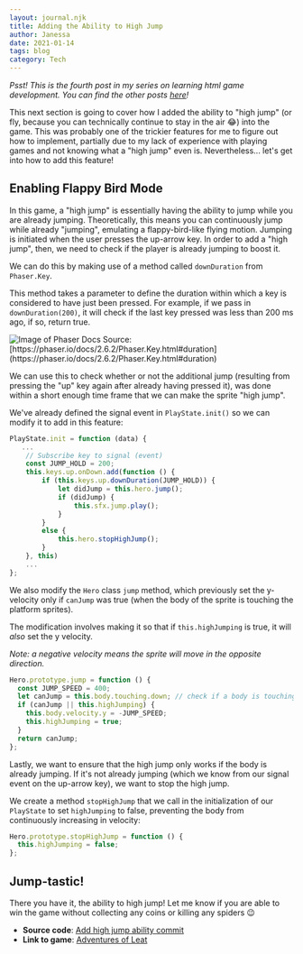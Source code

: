 ```yaml
---
layout: journal.njk
title: Adding the Ability to High Jump
author: Janessa
date: 2021-01-14
tags: blog
category: Tech
---
```


_Psst! This is the fourth post in my series on learning html game development. You can find the other posts [here](https://www.janessatran.com/tags/#game-dev)!_

This next section is going to cover how I added the ability to "high jump" (or fly, because you can technically continue to stay in the air 😂) into the game. This was probably one of the trickier features for me to figure out how to implement, partially due to my lack of experience with playing games and not knowing what a "high jump" even is. Nevertheless... let's get into how to add this feature!

## Enabling Flappy Bird Mode

In this game, a "high jump" is essentially having the ability to jump while you are already jumping. Theoretically, this means you can continuously jump while already "jumping", emulating a flappy-bird-like flying motion. Jumping is initiated when the user presses the up-arrow key. In order to add a "high jump", then, we need to check if the player is already jumping to boost it.

We can do this by making use of a method called `downDuration` from `Phaser.Key`.

This method takes a parameter to define the duration within which a key is considered to have just been pressed. For example, if we pass in `downDuration(200)`, it will check if the last key pressed was less than 200 ms ago, if so, return true.

<img src="https://i.imgur.com/YiTcmet.png" alt="Image of Phaser Docs">
Source: [https://phaser.io/docs/2.6.2/Phaser.Key.html#duration](https://phaser.io/docs/2.6.2/Phaser.Key.html#duration)

We can use this to check whether or not the additional jump (resulting from pressing the "up" key again after already having pressed it), was done within a short enough time frame that we can make the sprite "high jump".

We've already defined the signal event in `PlayState.init()` so we can modify it to add in this feature:

```js
PlayState.init = function (data) {
   ...
    // Subscribe key to signal (event)
    const JUMP_HOLD = 200;
    this.keys.up.onDown.add(function () {
        if (this.keys.up.downDuration(JUMP_HOLD)) {
            let didJump = this.hero.jump();
            if (didJump) {
                this.sfx.jump.play();
            }
        }
        else {
            this.hero.stopHighJump();
        }
    }, this)
    ...
};
```

We also modify the `Hero` class `jump` method, which previously set the y-velocity only if `canJump` was true (when the body of the sprite is touching the platform sprites).

The modification involves making it so that if `this.highJumping` is true, it will _also_ set the y velocity.

_Note:_ _a negative velocity means the sprite will move in the opposite direction._

```js
Hero.prototype.jump = function () {
  const JUMP_SPEED = 400;
  let canJump = this.body.touching.down; // check if a body is touching another body
  if (canJump || this.highJumping) {
    this.body.velocity.y = -JUMP_SPEED;
    this.highJumping = true;
  }
  return canJump;
};
```

Lastly, we want to ensure that the high jump only works if the body is already jumping. If it's not already jumping (which we know from our signal event on the up-arrow key), we want to stop the high jump.

We create a method `stopHighJump` that we call in the initialization of our `PlayState` to set `highJumping` to false, preventing the body from continuously increasing in velocity:

```js
Hero.prototype.stopHighJump = function () {
  this.highJumping = false;
};
```

## Jump-tastic!

There you have it, the ability to high jump! Let me know if you are able to win the game without collecting any coins or killing any spiders 😉

- **Source code**: [Add high jump ability commit](https://github.com/janessatran/html5game/commit/17ffabc93a08845db41fa84be25380a906f71f7b)
- **Link to game**: [Adventures of Leat](https://janessatran.github.io/html5game/)

